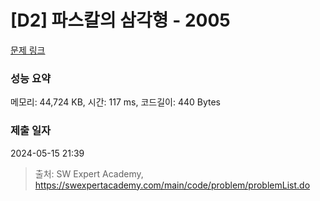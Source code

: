 # [D2] 파스칼의 삼각형 - 2005 

[문제 링크](https://swexpertacademy.com/main/code/problem/problemDetail.do?contestProbId=AV5P0-h6Ak4DFAUq) 

### 성능 요약

메모리: 44,724 KB, 시간: 117 ms, 코드길이: 440 Bytes

### 제출 일자

2024-05-15 21:39



> 출처: SW Expert Academy, https://swexpertacademy.com/main/code/problem/problemList.do